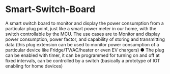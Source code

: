 # Smart-Switch-Board
A smart switch board to monitor and display the power consumption from a particular plug point, just like a smart power meter in our home, with the switch controllable by the MCU.
The use cases are to Monitor and display power consumption, power factor, and capability of storing and transmitting data (this plug extension can be used to monitor power consumption of a particular device like Fridge/TV/AC/heater or even EV chargers)
● The plug can be enabled with timer, it can be programmed for turning on and off at fixed intervals, can be controlled by a switch (basically a prototype of IOT enabling for home devices)
